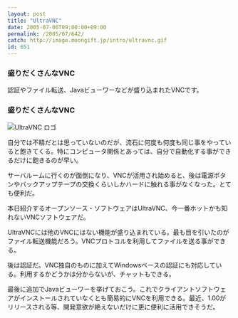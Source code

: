 ```yaml
---
layout: post
title: "UltraVNC"
date: 2005-07-06T09:00:00+09:00
permalink: /2005/07/642/
catch: http://image.moongift.jp/intro/ultravnc.gif
id: 651
---
```

### 盛りだくさんなVNC
  
認証やファイル転送、Javaビューワーなどが盛り込まれたVNCです。  
<!--more-->  

### 盛りだくさんなVNC
  

![UltraVNC ロゴ](http://image.moongift.jp/intro/ultravnc.gif "UltraVNC ロゴ")

  

自分では不精だとは思っていないのだが、流石に何度も何度も同じ事をやっていると飽きてくる。特にコンピュータ関係とあっては、自分で自動化する事ができるだけに飽きるのが早い。

  

サーバルームに行くのが面倒になり、VNCが活用され始めると、後は電源ボタンやバックアップテープの交換くらいしかハードに触れる事がなくなった。とても便利だ。

  

本日紹介するオープンソース・ソフトウェアはUltraVNC、今一番ホットかも知れないVNCソフトウェアだ。

  

UltraVNCには他のVNCにはない機能が盛り込まれている。最も目を引いたのがファイル転送機能だろう。VNCプロトコルを利用してファイルを送る事ができる。

  

後は認証だ。VNC独自のものに加えてWindowsベースの認証にも対応している。利用するかどうかは分からないが、チャットもできる。

  

最後に追加でJavaビューワーを挙げておこう。これでクライアントソフトウェアがインストールされていなくとも簡易的にVNCを利用できる。最近、1.00がリリースされる等、開発意欲が絶えないだけに更に便利に活用できそうだ。

